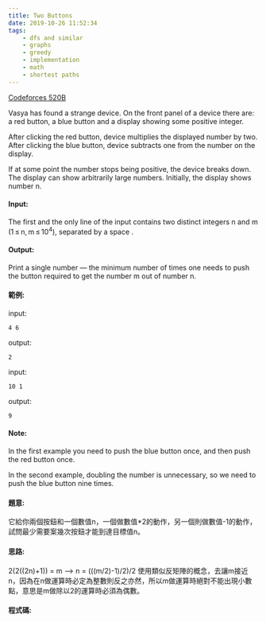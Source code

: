 ```yaml
---
title: Two Buttons
date: 2019-10-26 11:52:34
tags:
    - dfs and similar
    - graphs
    - greedy
    - implementation
    - math
    - shortest paths
---
```

[Codeforces 520B](https://codeforces.com/problemset/problem/520/B)
<!-- more -->
Vasya has found a strange device. On the front panel of a device there are: a red button, a blue button and a display showing some positive integer. 


After clicking the red button, device multiplies the displayed number by two. After clicking the blue button, device subtracts one from the number on the display. 

If at some point the number stops being positive, the device breaks down. The display can show arbitrarily large numbers. Initially, the display shows number n.

#### Input:
The first and the only line of the input contains two distinct integers n and m (1 ≤ n, m ≤ 10<sup>4</sup>), separated by a space .

#### Output:
Print a single number — the minimum number of times one needs to push the button required to get the number m out of number n.

#### 範例:
input:
```
4 6
```
output:
```
2
```
input:
```
10 1
```
output:
```
9
```

#### Note:
In the first example you need to push the blue button once, and then push the red button once.

In the second example, doubling the number is unnecessary, so we need to push the blue button nine times.

#### 題意:
它給你兩個按鈕和一個數值n，一個做數值*2的動作，另一個則做數值-1的動作，試問最少需要案幾次按鈕才能到達目標值n。

#### 思路:
2(2((2n)+1)) = m  -->  n = (((m/2)-1)/2)/2
使用類似反矩陣的概念，去讓m接近n，因為在n做運算時必定為整數則反之亦然，所以m做運算時絕對不能出現小數點，意思是m做除以2的運算時必須為偶數。

#### 程式碼:

<script src="https://gist.github.com/89snnfk561/775e4e0b3a627e88d921dea99c9d424a.js"></script>

